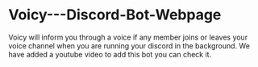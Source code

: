 # Voicy---Discord-Bot-Webpage
Voicy will inform you through a voice if any member joins or leaves your voice channel when you are running your discord in the background.
We have added a youtube video to add this bot you can check it.
